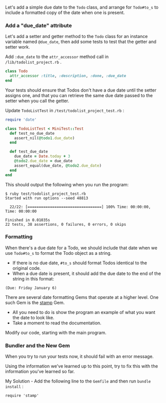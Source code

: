 
Let's add a simple due date to the `Todo` class, and arrange for `Todo#to_s` to include a formatted copy of the date when one is present.

### Add a "due_date" attribute

Let's add a setter and getter method to the `Todo` class for an instance variable named `@due_date`, then add some tests to test that the getter and setter work.

Add `:due_date` to the `attr_accessor` method call in `/lib/todolist_project.rb` .

```ruby
class Todo
  attr_accessor :title, :description, :done, :due_date
end
```

Your tests should ensure that Todos don't have a due date until the setter assigns one, and that you can retrieve the same due date passed to the setter when you call the getter.

Update `TodoListTest` in `/test/todolist_project_test.rb` :

```ruby
require 'date'

class TodoListTest < MiniTest::Test
  def test_no_due_date
    assert_nil(@todo1.due_date)
  end

  def test_due_date
    due_date = Date.today + 3
    @todo2.due_date = due_date
    assert_equal(due_date, @todo2.due_date)
  end
end
```

This should output the following when you run the program:

```
$ ruby test/todolist_project_test.rb
Started with run options --seed 48813

  22/22: [=================================] 100% Time: 00:00:00, Time: 00:00:00

Finished in 0.01035s
22 tests, 38 assertions, 0 failures, 0 errors, 0 skips
```

### Formatting

When there's a due date for a Todo, we should include that date when we use `Todo#to_s` to format the Todo object as a string.
- If there is no due date, `#to_s` should format Todos identical to the original code.
- When a due date is present, it should add the due date to the end of the string in this format:

```
(Due: Friday January 6)
```

There are several date formatting Gems that operate at a higher level. One such Gem is the [stamp](https://github.com/jeremyw/stamp) Gem.
- All you need to do is show the program an example of what you want the date to look like.
- Take a moment to read the documentation.

Modify our code, starting with the main program.


### Bundler and the New Gem

When you try to run your tests now, it should fail with an error message.

Using the information we've learned up to this point, try to fix this with the information you've learned so far.

My Solution - Add the following line to the `Gemfile` and then run `bundle install` :

```
require 'stamp'
```